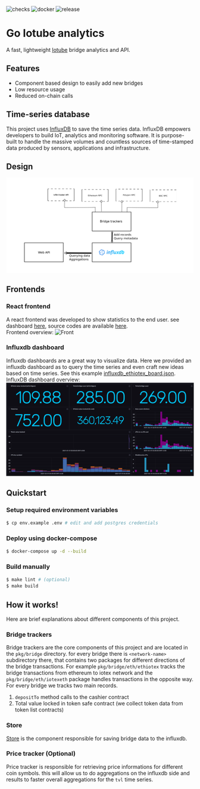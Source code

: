 ![checks](https://github.com/IoTube-analytics/go-iotube-analytics/actions/workflows/checks.yml/badge.svg)
![docker](https://github.com/IoTube-analytics/go-iotube-analytics/actions/workflows/docker.yml/badge.svg)
![release](https://github.com/IoTube-analytics/go-iotube-analytics/actions/workflows/release.yml/badge.svg)
# Go Iotube analytics
A fast, lightweight [Iotube](https://tube.iotex.io/) bridge analytics and API.
## Features
+ Component based design to easily add new bridges
+ Low resource usage
+ Reduced on-chain calls

## Time-series database
This project uses [InfluxDB](https://influxdb.com) to save the time series data. InfluxDB empowers developers to build IoT, analytics and monitoring software. It is purpose-built to handle the massive volumes and countless sources of time-stamped data produced by sensors, applications and infrastructure.
## Design
![Flow](assets/flow.png "Flow")

## Frontends
### React frontend
A react frontend was developed to show statistics to the end user. see dashboard [here](https://IoTube-analytics.github.io/react-iotube-analytics), source codes are available [here](https://github.com/IoTube-analytics/react-iotube-analytics).  
Frontend overview:
![Front](assets/front.png "Front")
### Influxdb dashboard
Influxdb dashboards are a great way to visualize data. Here we provided an influxdb dashboard as to query the time series and even craft new ideas based on time series.
See this example [influxdb_ethiotex_board.json](assets/influxdb_ethiotex_board.json).  
InfluxDB dashboard overview:
![influxdb-dashboard](assets/influx-dashboard.png "Influxdb dashboard")
## Quickstart 
### Setup required environment variables
```sh
$ cp env.example .env # edit and add postgres credentials
```
### Deploy using docker-compose
```sh
$ docker-compose up -d --build 
```
### Build manually
```sh
$ make lint # (optional)
$ make build
```
## How it works!
Here are brief explanations about different components of this project.
### Bridge trackers
Bridge trackers are the core components of this project and are located in the `pkg/bridge` directory. for every bridge there is `<network-name>` subdirectory there, that contains two packages for different directions of the bridge transactions. For example `pkg/bridge/eth/ethiotex` tracks the  bridge transactions from ethereum to iotex network and the `pkg/bridge/eth/iotexeth` package handles transactions in the opposite way.  
For every bridge we tracks two main records. 
1. `depositTo` method calls to the cashier contract 
2. Total value locked in token safe contract (we collect token data from token list contracts) 
### Store
[Store](pkg/bridge/store.go) is the component responsible for saving bridge data to the influxdb.
### Price tracker (Optional)
Price tracker is responsible for retrieving price informations for different coin symbols. this will allow us to do aggregations on the influxdb side and results to faster overall aggregations for the `tvl` time series.


